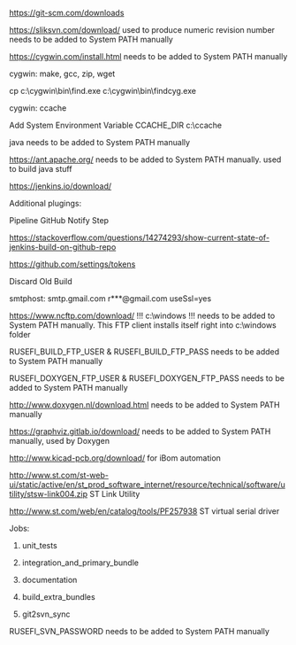 
https://git-scm.com/downloads

https://sliksvn.com/download/ used to produce numeric revision number needs to be added to System PATH manually

https://cygwin.com/install.html needs to be added to System PATH manually

cygwin: make, gcc, zip, wget

cp c:\cygwin\bin\find.exe c:\cygwin\bin\findcyg.exe

cygwin: ccache

Add System Environment Variable
CCACHE_DIR
c:\ccache 

java needs to be added to System PATH manually

https://ant.apache.org/ needs to be added to System PATH manually. used to build java stuff

https://jenkins.io/download/

Additional plugings:

Pipeline GitHub Notify Step

https://stackoverflow.com/questions/14274293/show-current-state-of-jenkins-build-on-github-repo

https://github.com/settings/tokens

Discard Old Build

smtphost: smtp.gmail.com
r***@gmail.com
useSsl=yes


https://www.ncftp.com/download/ !!! c:\windows !!! needs to be added to System PATH manually. This FTP client installs itself right into c:\windows folder

RUSEFI_BUILD_FTP_USER & RUSEFI_BUILD_FTP_PASS needs to be added to System PATH manually

RUSEFI_DOXYGEN_FTP_USER & RUSEFI_DOXYGEN_FTP_PASS needs to be added to System PATH manually

http://www.doxygen.nl/download.html needs to be added to System PATH manually

https://graphviz.gitlab.io/download/ needs to be added to System PATH manually, used by Doxygen

http://www.kicad-pcb.org/download/ for iBom automation

http://www.st.com/st-web-ui/static/active/en/st_prod_software_internet/resource/technical/software/utility/stsw-link004.zip ST Link Utility  

http://www.st.com/web/en/catalog/tools/PF257938 ST virtual serial driver 

Jobs:

1) unit_tests

2) integration_and_primary_bundle

3) documentation

4) build_extra_bundles

5) git2svn_sync

RUSEFI_SVN_PASSWORD needs to be added to System PATH manually